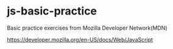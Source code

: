 # js-basic-practice
Basic practice exercises from Mozilla Developer Network(MDN)

https://developer.mozilla.org/en-US/docs/Web/JavaScript
